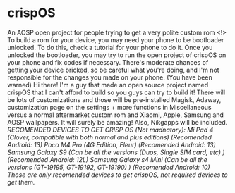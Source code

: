 # crispOS
An AOSP open project for people trying to get a very polite custom rom
<!>
To build a rom for your device, you may need your phone to be bootloader unlocked. To do this, check a tutorial for your phone to do it.
Once you unlocked the bootloader, you may try to run the open project of crispOS on your phone and fix codes if necessary. There's moderate chances of getting your device bricked, so be careful what you're doing, and I'm not responsible for the changes you made on your phone.
(You have been warned)
Hi there! I'm a guy that made an open source project named crispOS that I can't afford to build so you guys can try to build it! There will be lots of customizations and those will be pre-installed Magisk, Adaway, customization page on the settings + more functions in Miscellaneous versus a normal aftermarket custom rom and Xiaomi, Apple, Samsung and AOSP wallpapers. It will surely be amazing! Also, Nikgapps will be included.
<i>
RECOMENDED DEVICES TO GET CRISP OS (Not madnatory):
  Mi Pad 4 (Clover, compatible with both normal and plus editions) (Recomended Android: 13)
  Poco M4 Pro (4G Edition, Fleur) (Recomended Android: 13)
  Samsung Galaxy S9 (Can be all the versions (Duos, Single SIM card, etc) ) (Recomended Android: 12L)
  Samsung Galaxy s4 Mini (Can be all the versions (GT-19195, GT-19192, GT-19190) ) (Recomended Android: 10)
Those are only recomended devices to get crispOS, not required devices to get them.
